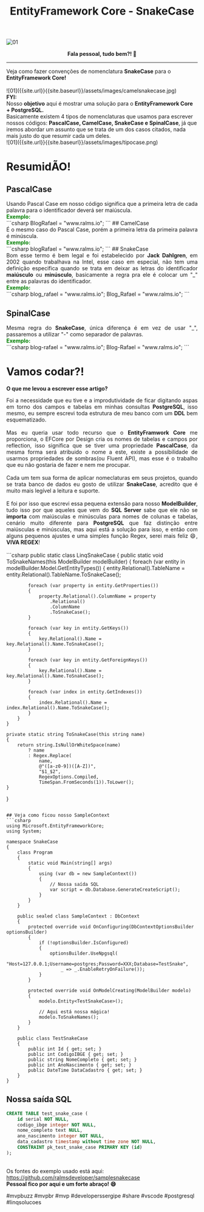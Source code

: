 ﻿---
title: "EntityFramework Core - SnakeCase"
comments: true
excerpt_separator: "Ler mais"
categories:
  - Dica
  - "Entity Framework Core"
---

![01]({{site.url}}{{site.baseurl}}/assets/images/efcorecsharp.png)

<center><strong>Fala pessoal, tudo bem?! 💚</strong></center>
<hr> 
Veja como fazer convenções de nomenclatura <strong>SnakeCase</strong> para o <strong>EntityFramework Core!</strong><br />
<br>
![01]({{site.url}}{{site.baseurl}}/assets/images/camelsnakecase.jpg)
<div class="notice--warning">
<strong>FYI:</strong><br>
Nosso <strong>objetivo</strong> aqui é mostrar uma solução para o <strong>EntityFramework Core + PostgreSQL.</strong><br />
Basicamente existem 4 tipos de nomenclaturas que usamos para escrever nossos códigos: <strong>PascalCase, CamelCase, SnakeCase e SpinalCase</strong>, já que iremos abordar um assunto que se trata de um dos casos citados, nada mais justo do que resumir cada um deles.
</div>
![01]({{site.url}}{{site.baseurl}}/assets/images/tipocase.png) 
 

# ResumidÃO! 


## PascalCase 
<div style="text-align: justify;">
Usando Pascal Case em nosso código significa que a primeira letra de cada palavra para o identificador deverá ser maiúscula.<br />
<strong style="color: green">Exemplo:</strong> 
</div>
```csharp
BlogRafael = "www.ralms.io";
``` 
## CamelCase 
<div style="text-align: justify;">
É o mesmo caso do Pascal Case, porém a primeira letra da primeira palavra é minúscula.<br />
<strong  style="color: green">Exemplo:</strong> 
</div>
```csharp
blogRafael = "www.ralms.io";
```  
## SnakeCase 
<div style="text-align: justify;">
Bom esse termo é bem legal e foi estabelecido por <strong>Jack Dahlgren</strong>, em 2002 quando trabalhava na Intel,
esse caso em especial, não tem uma definição especifica quando se trata em deixar as letras do identificador <strong>maiúsculo</strong> ou <strong>minúsculo</strong>, basicamente a regra pra ele é colocar um "_" entre as palavras do identificador.<br />
<strong style="color: green">Exemplo:</strong>
</div> 
```csharp
blog_rafael = "www.ralms.io";
Blog_Rafael = "www.ralms.io";
```

## SpinalCase 
<div style="text-align: justify;">
Mesma regra do <strong>SnakeCase</strong>, única diferença é em vez de usar "_", passaremos a utilizar "-" como separador de palavras.<br />
<strong style="color: green">Exemplo:</strong>
</div> 
```csharp
blog-rafael = "www.ralms.io";
Blog-Rafael = "www.ralms.io";
```
 
# Vamos codar?! 
<strong>O que me levou a escrever esse artigo?</strong>
<div style="text-align: justify;">
Foi a necessidade que eu tive e a improdutividade de ficar digitando aspas em torno dos campos e tabelas em minhas consultas <strong>PostgreSQL</strong>, isso mesmo,
eu sempre escrevi toda estrutura de meu banco com um <strong>DDL</strong> bem esquematizado.<br>
<br>Mas eu queria usar todo recurso que o <strong>EntityFramwork Core</strong> me proporciona, o EFCore por Design
cria os nomes de tabelas e campos por reflection, isso significa que se tiver uma propriedade <strong>PascalCase</strong>, da mesma forma será atribuido o nome a este,
existe a possibilidade de usarmos propriedades de sombras(ou Fluent API), mas esse é o trabalho que eu não gostaria de fazer e nem me procupar. <br>
<br>
Cada um tem sua forma de aplicar nomeclaturas em seus projetos, quando se trata banco de dados eu gosto de utilizar <strong>SnakeCase</strong>, 
acredito que é muito mais legível a leitura e suporte.<br />
<br>
E foi por isso que escrevi essa pequena extensão para nosso <strong>ModelBuilder</strong>, tudo isso por que aqueles que vem do <strong>SQL Server</strong> sabe que ele não se <strong>importa</strong> com maiúsculas e minúsculas para nomes de colunas e tabelas, cenário muito diferente para <strong>PostgreSQL</strong> que faz distinção entre maiúsculas e minúsculas,
mas aqui está a solução para isso, e então com alguns pequenos ajustes e uma simples função Regex, serei mais feliz 😄, <strong>VIVA REGEX</strong>!<br />
</div>
<br />
```csharp
public static class LinqSnakeCase
{ 
    public static void ToSnakeNames(this ModelBuilder modelBuilder)
    {
        foreach (var entity in modelBuilder.Model.GetEntityTypes())
        {
            entity.Relational().TableName = entity.Relational().TableName.ToSnakeCase();

            foreach (var property in entity.GetProperties())
            {
                property.Relational().ColumnName = property
                    .Relational()
                    .ColumnName
                    .ToSnakeCase();
            }

            foreach (var key in entity.GetKeys())
            {
                key.Relational().Name = key.Relational().Name.ToSnakeCase(); 
            }

            foreach (var key in entity.GetForeignKeys())
            {
                key.Relational().Name = key.Relational().Name.ToSnakeCase();
            }

            foreach (var index in entity.GetIndexes())
            {
                index.Relational().Name = index.Relational().Name.ToSnakeCase();
            }
        }
    }

    private static string ToSnakeCase(this string name)
    {
        return string.IsNullOrWhiteSpace(name)
            ? name
            : Regex.Replace(
                name, 
                @"([a-z0-9])([A-Z])", 
                "$1_$2", 
                RegexOptions.Compiled,
                TimeSpan.FromSeconds(1)).ToLower(); 
    }
}
```
 
## Veja como ficou nosso SampleContext
```csharp
using Microsoft.EntityFrameworkCore;
using System;

namespace SnakeCase
{
    class Program
    {
        static void Main(string[] args)
        {
            using (var db = new SampleContext())
            {
                // Nossa saída SQL
                var script = db.Database.GenerateCreateScript();
            }  
        }
    }

    public sealed class SampleContext : DbContext
    {
        protected override void OnConfiguring(DbContextOptionsBuilder optionsBuilder)
        {
            if (!optionsBuilder.IsConfigured)
            {
                optionsBuilder.UseNpgsql(
                    "Host=127.0.0.1;Username=postgres;Password=XXX;Database=TestSnake", 
                    _ => _.EnableRetryOnFailure());
            }
        }

        protected override void OnModelCreating(ModelBuilder modelo)
        {
            modelo.Entity<TestSnakeCase>();

            // Aqui está nossa mágica!
            modelo.ToSnakeNames();
        }
    }

    public class TestSnakeCase
    {
        public int Id { get; set; }
        public int CodigoIBGE { get; set; }
        public string NomeCompleto { get; set; } 
        public int AnoNascimento { get; set; }
        public DateTime DataCadastro { get; set; }
    }
}
```

## Nossa saída SQL
```sql
CREATE TABLE test_snake_case (
    id serial NOT NULL,
    codigo_ibge integer NOT NULL,
    nome_completo text NULL,
    ano_nascimento integer NOT NULL,
    data_cadastro timestamp without time zone NOT NULL,
    CONSTRAINT pk_test_snake_case PRIMARY KEY (id)
);
```
<br>
Os fontes do exemplo usado está aqui:<br>
<a href="https://github.com/ralmsdeveloper/samplesnakecase" target="_BLANK" alt="">
https://github.com/ralmsdeveloper/samplesnakecase
</a>

<div class="notice--success">
<strong>
 Pessoal fico por aqui e um forte abraço! 😄 
 </strong>
</div> 


 #mvpbuzz #mvpbr #mvp #developerssergipe #share #vscode #postgresql #linqsolucoes<br><br>
